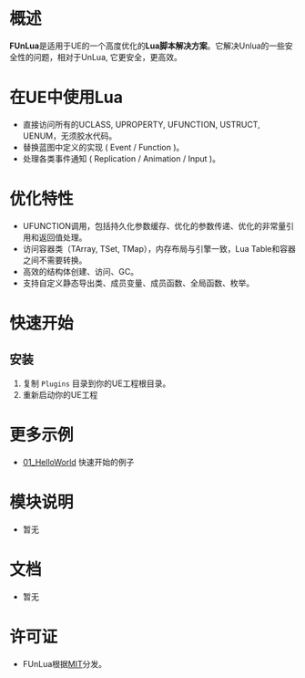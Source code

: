 
# 概述
**FUnLua**是适用于UE的一个高度优化的**Lua脚本解决方案**。它解决Unlua的一些安全性的问题，相对于UnLua, 它更安全，更高效。

# 在UE中使用Lua
* 直接访问所有的UCLASS, UPROPERTY, UFUNCTION, USTRUCT, UENUM，无须胶水代码。
* 替换蓝图中定义的实现 ( Event / Function )。
* 处理各类事件通知 ( Replication / Animation / Input )。

# 优化特性
* UFUNCTION调用，包括持久化参数缓存、优化的参数传递、优化的非常量引用和返回值处理。
* 访问容器类（TArray, TSet, TMap），内存布局与引擎一致，Lua Table和容器之间不需要转换。
* 高效的结构体创建、访问、GC。
* 支持自定义静态导出类、成员变量、成员函数、全局函数、枚举。

# 快速开始
## 安装
  1. 复制 `Plugins` 目录到你的UE工程根目录。
  2. 重新启动你的UE工程

# 更多示例
  * [01_HelloWorld](Content/Script/Tutorials/FCUIEntrypoint.lua) 快速开始的例子

# 模块说明
* 暂无

# 文档
* 暂无

# 许可证
* FUnLua根据[MIT](LICENSE.TXT)分发。
